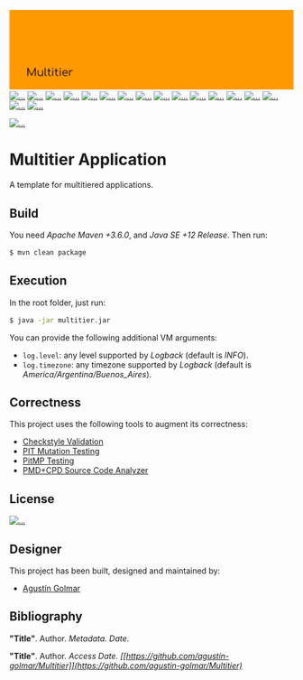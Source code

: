 [![...](.resource/image/readme-header.svg)](https://github.com/agustin-golmar/Multitier)
[![...](https://img.shields.io/badge/Java-v12-red.svg?logo=java&logoColor=white)](https://www.oracle.com/technetwork/java/javase/downloads/index.html)
[![...](https://img.shields.io/badge/Infer-v0.17.0-ffc210.svg?logo=facebook&logoColor=white)](https://fbinfer.com/)
[![...](https://img.shields.io/github/issues/agustin-golmar/Multitier?color=purple&label=issues&logo=git&logoColor=white)](https://github.com/agustin-golmar/Multitier/issues)
[![...](https://img.shields.io/badge/release-v0.0.0-blue.svg)](https://github.com/agustin-golmar/Multitier/releases)
[![...](https://www.travis-ci.com/agustin-golmar/Multitier.svg?branch=master)](https://www.travis-ci.com/agustin-golmar/Multitier)
[![...](https://snyk.io/test/github/agustin-golmar/Multitier/badge.svg?targetFile=pom.xml)](https://snyk.io/test/github/agustin-golmar/Multitier?targetFile=pom.xml)
[![...](https://img.shields.io/lgtm/alerts/g/agustin-golmar/Multitier.svg?logo=lgtm&logoWidth=18)](https://lgtm.com/projects/g/agustin-golmar/Multitier/alerts/)
[![...](https://codecov.io/gh/agustin-golmar/Multitier/branch/master/graph/badge.svg)](https://codecov.io/gh/agustin-golmar/Multitier)
[![...](https://api.codacy.com/project/badge/Grade/bc5b0a92562c487f877b48bacdf8e663)](https://app.codacy.com/app/agustin-golmar/Multitier?utm_source=github.com&utm_medium=referral&utm_content=agustin-golmar/Multitier&utm_campaign=Badge_Grade_Settings)
[![...](https://img.shields.io/lgtm/grade/java/g/agustin-golmar/Multitier.svg?logo=lgtm&logoWidth=18)](https://lgtm.com/projects/g/agustin-golmar/Multitier/context:java)
[![...](https://ci.appveyor.com/api/projects/status/9vpc18sb4k6wwl0c?svg=true)](https://ci.appveyor.com/project/agustin-golmar/multitier)
[![...](https://cloud.drone.io/api/badges/agustin-golmar/Multitier/status.svg)](https://cloud.drone.io/agustin-golmar/Multitier)
[![...](https://dev.azure.com/agustin-golmar/Multitier/_apis/build/status/agustin-golmar.Multitier?branchName=master)](https://dev.azure.com/agustin-golmar/Multitier/_build/latest?definitionId=3&branchName=master)
[![...](https://app.codeship.com/projects/22139b90-d38c-0137-df31-62d87e3fb128/status?branch=master)](https://app.codeship.com/projects/370115)
[![...](https://api.codeclimate.com/v1/badges/2c8c91b05967d3633d56/maintainability)](https://codeclimate.com/github/agustin-golmar/Multitier/maintainability)
[![...](https://circleci.com/gh/agustin-golmar/Multitier/tree/master.svg?style=svg)](https://circleci.com/gh/agustin-golmar/Multitier/tree/master)
[![...](https://app.fossa.com/api/projects/git%2Bgithub.com%2Fagustin-golmar%2FMultitier.svg?type=small)](https://app.fossa.com/projects/git%2Bgithub.com%2Fagustin-golmar%2FMultitier?ref=badge_small)

[![...](https://sonarcloud.io/api/project_badges/quality_gate?project=agustin-golmar_Multitier)](https://sonarcloud.io/dashboard?id=agustin-golmar_Multitier)

# Multitier Application

A template for multitiered applications.

## Build

You need _Apache Maven +3.6.0_, and _Java SE +12 Release_. Then run:

```bash
$ mvn clean package
```

## Execution

In the root folder, just run:

```bash
$ java -jar multitier.jar
```

You can provide the following additional VM arguments:

* `log.level`: any level supported by _Logback_ (default is _INFO_).
* `log.timezone`: any timezone supported by _Logback_ (default is _America/Argentina/Buenos\_Aires_).

## Correctness

This project uses the following tools to augment its correctness:

* [Checkstyle Validation](https://checkstyle.org/)
* [PIT Mutation Testing](https://pitest.org/)
* [PitMP Testing](https://github.com/STAMP-project/pitmp-maven-plugin)
* [PMD+CPD Source Code Analyzer](https://pmd.github.io/)

## License

[![...](https://app.fossa.io/api/projects/git%2Bgithub.com%2Fagustin-golmar%2FMultitier.svg?type=large)](https://app.fossa.io/projects/git%2Bgithub.com%2Fagustin-golmar%2FMultitier?ref=badge_large)

## Designer

This project has been built, designed and maintained by:

* [Agustín Golmar](https://github.com/agustin-golmar)

## Bibliography

__"Title"__. Author. _Metadata. Date_.

__"Title"__. Author. _Access Date. [[https://github.com/agustin-golmar/Multitier]](https://github.com/agustin-golmar/Multitier)_
